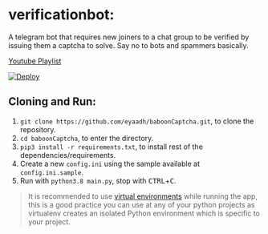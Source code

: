 # verificationbot:
A telegram bot that requires new joiners to a chat group to be verified by issuing them a captcha to solve. Say no to bots and spammers basically.

[Youtube Playlist](https://www.youtube.com/watch?v=Ze-QLZh53I0&list=PLApP3aDELGhtM6Zb7VF4jiO4T4hw99G1n)

[![Deploy](https://www.herokucdn.com/deploy/button.svg)](https://heroku.com/deploy?template=https://github.com/sreelekshmi143/verification)

## Cloning and Run:
1. `git clone https://github.com/eyaadh/baboonCaptcha.git`, to clone the repository.
2. `cd baboonCaptcha`, to enter the directory.
3. `pip3 install -r requirements.txt`, to install rest of the dependencies/requirements.
4. Create a new `config.ini` using the sample available at `config.ini.sample`.
5. Run with `python3.8 main.py`, stop with <kbd>CTRL</kbd>+<kbd>C</kbd>.
> It is recommended to use [virtual environments](https://docs.python-guide.org/dev/virtualenvs/) while running the app, this is a good practice you can use at any of your python projects as virtualenv creates an isolated Python environment which is specific to your project.
